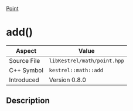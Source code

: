 [Point](index)
# add()
| Aspect | Value |
| --- | --- |
| Source File | `libKestrel/math/point.hpp` |
| C++ Symbol | `kestrel::math::add` |
| Introduced | Version 0.8.0 |
## Description

